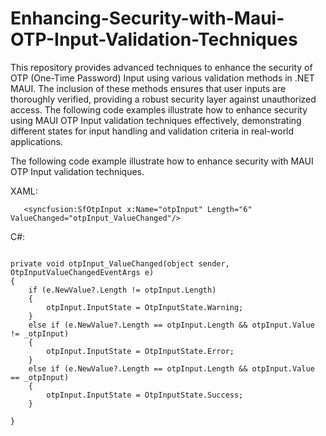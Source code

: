 # Enhancing-Security-with-Maui-OTP-Input-Validation-Techniques
This repository provides advanced techniques to enhance the security of OTP (One-Time Password) Input using various validation methods in .NET MAUI. The inclusion of these methods ensures that user inputs are thoroughly verified, providing a robust security layer against unauthorized access. The following code examples illustrate how to enhance security using MAUI OTP Input validation techniques effectively, demonstrating different states for input handling and validation criteria in real-world applications.

The following code example illustrate how to enhance security with MAUI OTP Input validation techniques.

XAML:
```
   <syncfusion:SfOtpInput x:Name="otpInput" Length="6" ValueChanged="otpInput_ValueChanged"/>

```
C#:
```

private void otpInput_ValueChanged(object sender, OtpInputValueChangedEventArgs e)
{
    if (e.NewValue?.Length != otpInput.Length)
    {
        otpInput.InputState = OtpInputState.Warning;
    }
    else if (e.NewValue?.Length == otpInput.Length && otpInput.Value != _otpInput)
    {
        otpInput.InputState = OtpInputState.Error;
    }
    else if (e.NewValue?.Length == otpInput.Length && otpInput.Value == _otpInput)
    {
        otpInput.InputState = OtpInputState.Success;
    }

}

```
